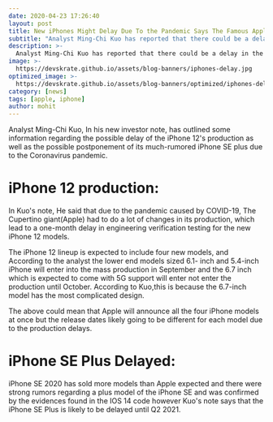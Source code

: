 ```yaml
---
date: 2020-04-23 17:26:40
layout: post
title: New iPhones Might Delay Due To the Pandemic Says The Famous Apple Analyst says Analyst Ming-Chi Kuo
subtitle: "Analyst Ming-Chi Kuo has reported that there could be a delay in the upcoming iPhone 12, find out more in the article"
description: >-
  Analyst Ming-Chi Kuo has reported that there could be a delay in the upcoming iPhone 12
image: >-
  https://devskrate.github.io/assets/blog-banners/iphones-delay.jpg
optimized_image: >-
  https://devskrate.github.io/assets/blog-banners/optimized/iphones-delay.webp
category: [news]
tags: [apple, iphone]
author: mohit
---
```


Analyst Ming-Chi Kuo, In his new investor note, has outlined some information regarding the possible delay of the iPhone 12's production as well as the possible postponement of its much-rumored iPhone SE plus due to the Coronavirus pandemic.

# iPhone 12 production:
In Kuo's note, He said that due to the pandemic caused by COVID-19, The Cupertino giant(Apple) had to do a lot of changes in its production, which lead to a one-month delay in engineering verification testing for the new iPhone 12 models.

The iPhone 12 lineup is expected to include four new models, and According to the analyst
the lower end models sized 6.1- inch and 5.4-inch iPhone will enter into the mass production in September
and the 6.7 inch which is expected to come with 5G support will enter not enter the production until October.
According to Kuo,this is because the 6.7-inch model has the most complicated design.

The above could mean that Apple will announce all the four iPhone models at once
but the release dates likely going to be different for each model due to the production delays.

# iPhone SE Plus Delayed:

iPhone SE 2020 has sold more models than Apple expected and there were strong rumors
regarding a plus model of the iPhone SE and was confirmed by the evidences found in the IOS 14 code
however Kuo's note says that the iPhone SE Plus is likely to be delayed until Q2 2021.
